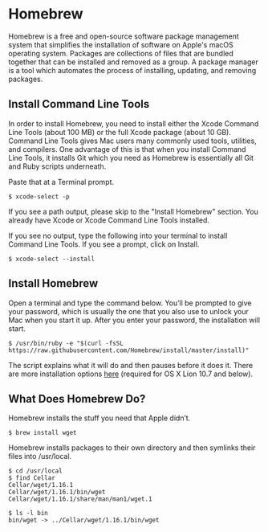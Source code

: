 # Homebrew

Homebrew is a free and open-source software package management system that simplifies the installation of software on Apple's macOS operating system. Packages are collections of files that are bundled together that can be installed and removed as a group. A package manager is a tool which automates the process of installing, updating, and removing packages.

## Install Command Line Tools

In order to install Homebrew, you need to install either the Xcode Command Line Tools (about 100 MB) or the full Xcode package (about 10 GB). Command Line Tools gives Mac users many commonly used tools, utilities, and compilers. One advantage of this is that when you install Command Line Tools, it installs Git which you need as Homebrew is essentially all Git and Ruby scripts underneath.

Paste that at a Terminal prompt.

```
$ xcode-select -p
```

If you see a path output, please skip to the "Install Homebrew" section. You already have Xcode or Xcode Command Line Tools installed.

If you see no output, type the following into your terminal to install Command Line Tools. If you see a prompt, click on Install.

```
$ xcode-select --install
```

## Install Homebrew

Open a terminal and type the command below. You’ll be prompted to give your password, which is usually the one that you also use to unlock your Mac when you start it up. After you enter your password, the installation will start.

```
$ /usr/bin/ruby -e "$(curl -fsSL https://raw.githubusercontent.com/Homebrew/install/master/install)"
```

The script explains what it will do and then pauses before it does it. There are more installation options [here](https://docs.brew.sh/Installation) (required for OS X Lion 10.7 and below).

## What Does Homebrew Do?

Homebrew installs the stuff you need that Apple didn’t.

```
$ brew install wget
```

Homebrew installs packages to their own directory and then symlinks their files into /usr/local.

```
$ cd /usr/local
$ find Cellar
Cellar/wget/1.16.1
Cellar/wget/1.16.1/bin/wget
Cellar/wget/1.16.1/share/man/man1/wget.1

$ ls -l bin
bin/wget -> ../Cellar/wget/1.16.1/bin/wget
```
